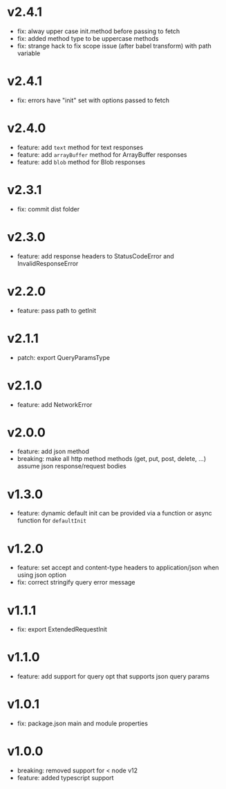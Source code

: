 # v2.4.1

- fix: alway upper case init.method before passing to fetch
- fix: added method type to be uppercase methods
- fix: strange hack to fix scope issue (after babel transform) with path variable

# v2.4.1

- fix: errors have "init" set with options passed to fetch

# v2.4.0

- feature: add `text` method for text responses
- feature: add `arrayBuffer` method for ArrayBuffer responses
- feature: add `blob` method for Blob responses

# v2.3.1

- fix: commit dist folder

# v2.3.0

- feature: add response headers to StatusCodeError and InvalidResponseError

# v2.2.0

- feature: pass path to getInit

# v2.1.1

- patch: export QueryParamsType

# v2.1.0

- feature: add NetworkError

# v2.0.0

- feature: add json method
- breaking: make all http method methods (get, put, post, delete, ...) assume json response/request bodies

# v1.3.0

- feature: dynamic default init can be provided via a function or async function for `defaultInit`

# v1.2.0

- feature: set accept and content-type headers to application/json when using json option
- fix: correct stringify query error message

# v1.1.1

- fix: export ExtendedRequestInit

# v1.1.0

- feature: add support for query opt that supports json query params

# v1.0.1

- fix: package.json main and module properties

# v1.0.0

- breaking: removed support for < node v12
- feature: added typescript support
